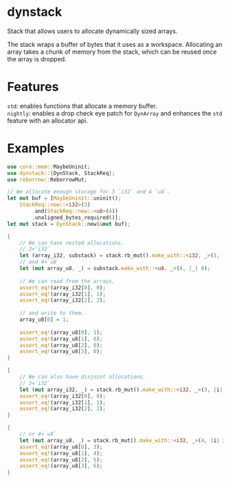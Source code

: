 # dynstack
Stack that allows users to allocate dynamically sized arrays.
                                                                                               
The stack wraps a buffer of bytes that it uses as a workspace.
Allocating an array takes a chunk of memory from the stack, which can be reused once the array
is dropped.

# Features
`std`: enables functions that allocate a memory buffer.  
`nightly`: enables a drop check eye patch for `DynArray` and enhances the `std` feature with
an allocator api.
                                                                                               
# Examples
```rust
use core::mem::MaybeUninit;
use dynstack::{DynStack, StackReq};
use reborrow::ReborrowMut;

// We allocate enough storage for 3 `i32` and 4 `u8`.
let mut buf = [MaybeUninit::uninit();
    StackReq::new::<i32>(3)
        .and(StackReq::new::<u8>(4))
        .unaligned_bytes_required()];
let mut stack = DynStack::new(&mut buf);

{
    // We can have nested allocations.
    // 3×`i32`
    let (array_i32, substack) = stack.rb_mut().make_with::<i32, _>(3, |i| i as i32);
    // and 4×`u8`
    let (mut array_u8, _) = substack.make_with::<u8, _>(4, |_| 0);
    
    // We can read from the arrays,
    assert_eq!(array_i32[0], 0);
    assert_eq!(array_i32[1], 1);
    assert_eq!(array_i32[2], 2);
    
    // and write to them.
    array_u8[0] = 1;
    
    assert_eq!(array_u8[0], 1);
    assert_eq!(array_u8[1], 0);
    assert_eq!(array_u8[2], 0);
    assert_eq!(array_u8[3], 0);
}

{
    // We can also have disjoint allocations.
    // 3×`i32`
    let (mut array_i32, _) = stack.rb_mut().make_with::<i32, _>(3, |i| i as i32);
    assert_eq!(array_i32[0], 0);
    assert_eq!(array_i32[1], 1);
    assert_eq!(array_i32[2], 2);
}

{
    // or 4×`u8`
    let (mut array_u8, _) = stack.rb_mut().make_with::<i32, _>(4, |i| i as i32 + 3);
    assert_eq!(array_u8[0], 3);
    assert_eq!(array_u8[1], 4);
    assert_eq!(array_u8[2], 5);
    assert_eq!(array_u8[3], 6);
}
```
